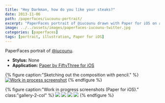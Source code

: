 ```yaml
---
title: "Hey Darkman, how do you like your steaks?"
date: 2013-11-06
path: /paperfaces/iucounu-portrait/
excerpt: "PaperFaces portrait of @iucounu drawn with Paper for iOS on an iPad."
image: ../../assets/images/paperfaces-iucounu-twitter.jpg
categories: [paperfaces]
tags: [portrait, illustration, Paper for iOS]
---
```


PaperFaces portrait of [@iucounu](https://twitter.com/iucounu).

* **Stylus:** None
* **Application:** [Paper by FiftyThree for iOS](http://www.fiftythree.com/paper)

{% figure caption:"Sketching out the composition with pencil." %}
[![Work in process screenshot](../../assets/images/paperfaces-iucounu-process-1-750.jpg)](../../assets/images/paperfaces-iucounu-process-1-lg.jpg)
{% endfigure %}

{% figure caption:"Work in progress screenshots (Paper for iOS)." class:"gallery-2-col" %}
[![](../../assets/images/paperfaces-iucounu-process-2-600.jpg)](../../assets/images/paperfaces-iucounu-process-2-lg.jpg)
[![](../../assets/images/paperfaces-iucounu-process-3-600.jpg)](../../assets/images/paperfaces-iucounu-process-3-lg.jpg)
[![](../../assets/images/paperfaces-iucounu-process-4-600.jpg)](../../assets/images/paperfaces-iucounu-process-4-lg.jpg)
[![](../../assets/images/paperfaces-iucounu-process-5-600.jpg)](../../assets/images/paperfaces-iucounu-process-5-lg.jpg)
{% endfigure %}
